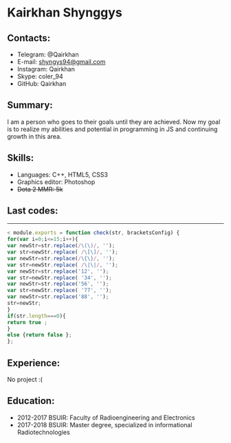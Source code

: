 # Kairkhan Shynggys
## Contacts:
* Telegram: @Qairkhan
* E-mail: shyngys94@gmail.com
* Instagram: Qairkhan
* Skype: coler_94
* GitHub: Qairkhan

## Summary:
I am a person who goes to their goals until they are achieved. Now my goal is to realize my abilities and potential in programming in JS and continuing growth in this area.  

## Skills:
* Languages: C++, HTML5, CSS3
* Graphics editor: Photoshop
* ~~Dota 2 MMR: 5k~~

## Last codes:
***
```javascript
< module.exports = function check(str, bracketsConfig) { 
for(var i=0;i<=15;i++){ 
var newStr=str.replace(/\(\)/, ''); 
var str=newStr.replace( /\[\]/, ''); 
var newStr=str.replace(/\{\}/, ''); 
var str=newStr.replace( /\|\|/, ''); 
var newStr=str.replace('12', ''); 
var str=newStr.replace( '34', ''); 
var newStr=str.replace('56', ''); 
var str=newStr.replace( '77', ''); 
var newStr=str.replace('88', ''); 
str=newStr; 
} 
if(str.length===0){ 
return true ; 
} 
else {return false }; 
};
```  
## Experience: 
No project :( 
## Education:  
* 2012-2017 BSUIR: Faculty of Radioengineering and Electronics
* 2017-2018 BSUIR: Master degree, specialized in informational Radiotechnologies  